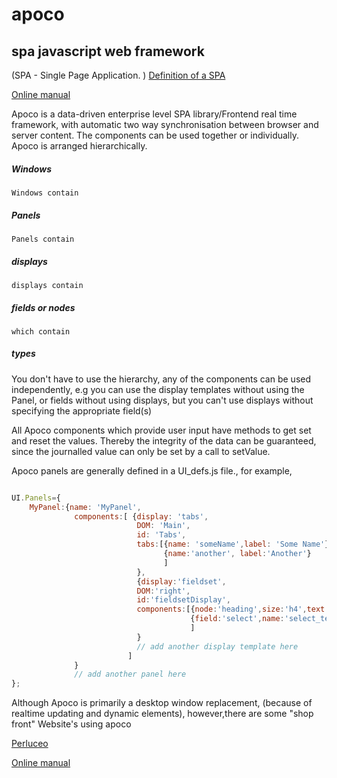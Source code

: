 # apoco
## spa javascript web framework
(SPA - Single Page Application. )
[Definition of a SPA](https://en.wikipedia.org/wiki/Single-page_application)

[Online manual](https://snorkelferret.github.io)

Apoco is a data-driven enterprise level SPA library/Frontend real time framework, with automatic two way synchronisation between browser and server content.
The components can be used together or individually. Apoco is arranged hierarchically.

##### Windows

    Windows contain

##### Panels

    Panels contain

##### displays

    displays contain

##### fields or nodes

    which contain

##### types

You don't have to use the hierarchy, any of the components can be used independently, e.g you can use the display templates without using the Panel, or fields without using displays, but you can't use displays without specifying the appropriate field(s) 

All Apoco components which provide user input have methods to get set and reset the values.
Thereby the integrity of the data can be guaranteed, since the journalled value can only be set
by a call to setValue.


Apoco panels are generally defined in a UI_defs.js file.,
for example,

```javascript

UI.Panels={
    MyPanel:{name: 'MyPanel',
              components:[ {display: 'tabs',
                            DOM: 'Main',
                            id: 'Tabs',
                            tabs:[{name: 'someName',label: 'Some Name'},
                                  {name:'another', label:'Another'}
                                  ]
                            },
                            {display:'fieldset',
                            DOM:'right',
                            id:'fieldsetDisplay',
                            components:[{node:'heading',size:'h4',text:'Test'},
                                        {field:'select',name:'select_test',options:['one','two','three']}
                                        ]
                            }
                            // add another display template here
                          ]
              }
              // add another panel here
};

```
Although Apoco is primarily a desktop window replacement, (because of realtime updating
and dynamic elements), however,there are some "shop front" Website's using apoco

[Perluceo](http://www.perluceo.com)


[Online manual](https://snorkelferret.github.io)
